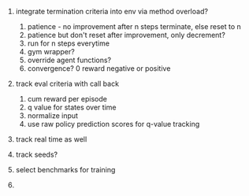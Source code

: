 1. integrate termination criteria into env via method overload?
    1. patience - no improvement after n steps terminate, else reset to n
    1. patience but don't reset after improvement, only decrement?
    1. run for n steps everytime   
    1. gym wrapper?
    1. override agent functions?
    1. convergence? 0 reward negative or positive
   
1. track eval criteria with call back
    1. cum reward per episode    
    1. q value for states over time 
    1. normalize input
    1. use raw policy prediction scores for q-value tracking
   
1. track real time as well
1. track seeds?
1. select benchmarks for training
1. 